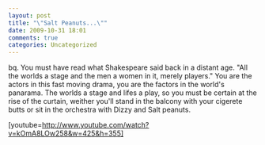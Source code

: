 ```yaml
---
layout: post
title: "\"Salt Peanuts...\""
date: 2009-10-31 18:01
comments: true
categories: Uncategorized
---
```

bq. You must have read what Shakespeare said back in a distant age.
"All the worlds a stage and the men a women in it, merely players."
You are the actors in this fast moving drama, you are the factors in
the world's panarama. The worlds a stage and lifes a play, so you
must be certain at the rise of the curtain, weither you'll stand in the
balcony with your cigerete butts or sit in the orchestra with Dizzy and
Salt peanuts.


[youtube=http://www.youtube.com/watch?v=kOmA8LOw258&w=425&h=355]
